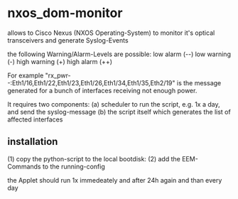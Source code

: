 # nxos_dom-monitor

allows to Cisco Nexus (NXOS Operating-System) to monitor it's optical transceivers and generate Syslog-Events

the following Warning/Alarm-Levels are possible:
  low alarm (--)
  low warning (-)
  high warning (+)
  high alarm (++)

For example "rx_pwr--:Eth1/16,Eth1/22,Eth1/23,Eth1/26,Eth1/34,Eth1/35,Eth2/19" is the message generated for a bunch of interfaces receiving not enough power.

It requires two components:
(a) scheduler to run the script, e.g. 1x a day, and send the syslog-message
(b) the script itself which generates the list of affected interfaces

## installation
(1) copy the python-script to the local bootdisk:
(2) add the EEM-Commands to the running-config

the Applet should run 1x immedeately and after 24h again and than every day

